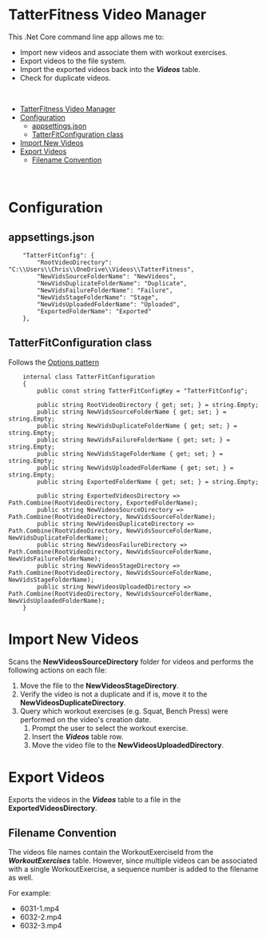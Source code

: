 # TatterFitness Video Manager
This .Net Core command line app allows me to:
- Import new videos and associate them with workout exercises.
- Export videos to the file system.
- Import the exported videos back into the ***Videos*** table.
- Check for duplicate videos.

<br>
 
- [TatterFitness Video Manager](#tatterfitness-video-manager)
- [Configuration](#configuration)
  - [appsettings.json](#appsettingsjson)
  - [TatterFitConfiguration class](#tatterfitconfiguration-class)
- [Import New Videos](#import-new-videos)
- [Export Videos](#export-videos)
  - [Filename Convention](#filename-convention)

<br>

# Configuration

## appsettings.json
```
    "TatterFitConfig": {
        "RootVideoDirectory": "C:\\Users\\Chris\\OneDrive\\Videos\\TatterFitness",
        "NewVidsSourceFolderName": "NewVideos",
        "NewVidsDuplicateFolderName": "Duplicate",
        "NewVidsFailureFolderName": "Failure",
        "NewVidsStageFolderName": "Stage",
        "NewVidsUploadedFolderName": "Uploaded",
        "ExportedFolderName": "Exported"
    },
```

## TatterFitConfiguration class
Follows the [Options pattern](https://learn.microsoft.com/en-us/dotnet/core/extensions/options)
```
    internal class TatterFitConfiguration
    {
        public const string TatterFitConfigKey = "TatterFitConfig";

        public string RootVideoDirectory { get; set; } = string.Empty;
        public string NewVidsSourceFolderName { get; set; } = string.Empty;
        public string NewVidsDuplicateFolderName { get; set; } = string.Empty;
        public string NewVidsFailureFolderName { get; set; } = string.Empty;
        public string NewVidsStageFolderName { get; set; } = string.Empty;
        public string NewVidsUploadedFolderName { get; set; } = string.Empty;
        public string ExportedFolderName { get; set; } = string.Empty;

        public string ExportedVideosDirectory => Path.Combine(RootVideoDirectory, ExportedFolderName);
        public string NewVideosSourceDirectory => Path.Combine(RootVideoDirectory, NewVidsSourceFolderName);
        public string NewVideosDuplicateDirectory => Path.Combine(RootVideoDirectory, NewVidsSourceFolderName, NewVidsDuplicateFolderName);
        public string NewVideosFailureDirectory => Path.Combine(RootVideoDirectory, NewVidsSourceFolderName, NewVidsFailureFolderName);
        public string NewVideosStageDirectory => Path.Combine(RootVideoDirectory, NewVidsSourceFolderName, NewVidsStageFolderName);
        public string NewVideosUploadedDirectory => Path.Combine(RootVideoDirectory, NewVidsSourceFolderName, NewVidsUploadedFolderName);
    }
```


# Import New Videos
Scans the **NewVideosSourceDirectory** folder for videos and performs the following actions on each file:
1. Move the file to the **NewVideosStageDirectory**.
2. Verify the video is not a duplicate and if is, move it to the **NewVideosDuplicateDirectory**.
3. Query which workout exercises (e.g. Squat, Bench Press) were performed on the video's creation date.
   1. Prompt the user to select the workout exercise.
   2. Insert the ***Videos*** table row.
   3. Move the video file to the **NewVideosUploadedDirectory**.

# Export Videos
Exports the videos in the ***Videos*** table to a file in the **ExportedVideosDirectory**.

## Filename Convention
The videos file names contain the WorkoutExerciseId from the ***WorkoutExercises*** table. However, since multiple videos can be associated with a single WorkoutExercise, a sequence number is added to the filename as well.

For example:
- 6031-1.mp4
- 6032-2.mp4
- 6032-3.mp4